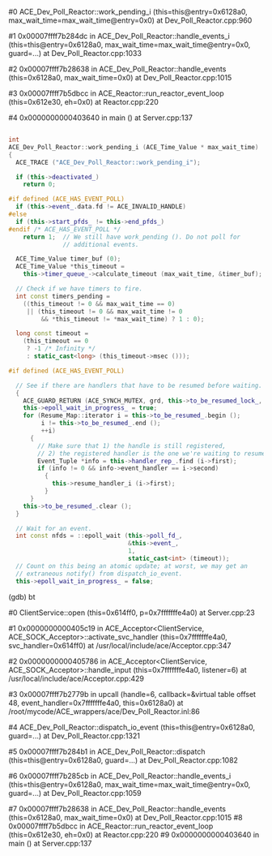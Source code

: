 #0  ACE_Dev_Poll_Reactor::work_pending_i (this=this@entry=0x6128a0, max_wait_time=max_wait_time@entry=0x0)
    at Dev_Poll_Reactor.cpp:960

#1  0x00007ffff7b284dc in ACE_Dev_Poll_Reactor::handle_events_i (this=this@entry=0x6128a0, 
    max_wait_time=max_wait_time@entry=0x0, guard=...) at Dev_Poll_Reactor.cpp:1033

#2  0x00007ffff7b28638 in ACE_Dev_Poll_Reactor::handle_events (this=0x6128a0, max_wait_time=0x0)
    at Dev_Poll_Reactor.cpp:1015

#3  0x00007ffff7b5dbcc in ACE_Reactor::run_reactor_event_loop (this=0x612e30, eh=0x0) at Reactor.cpp:220

#4  0x0000000000403640 in main () at Server.cpp:137

```cpp

int
ACE_Dev_Poll_Reactor::work_pending_i (ACE_Time_Value * max_wait_time)
{
  ACE_TRACE ("ACE_Dev_Poll_Reactor::work_pending_i");

  if (this->deactivated_)
    return 0;

#if defined (ACE_HAS_EVENT_POLL)
  if (this->event_.data.fd != ACE_INVALID_HANDLE)
#else
  if (this->start_pfds_ != this->end_pfds_)
#endif /* ACE_HAS_EVENT_POLL */
    return 1;  // We still have work_pending (). Do not poll for
               // additional events.

  ACE_Time_Value timer_buf (0);
  ACE_Time_Value *this_timeout =
    this->timer_queue_->calculate_timeout (max_wait_time, &timer_buf);

  // Check if we have timers to fire.
  int const timers_pending =
    ((this_timeout != 0 && max_wait_time == 0)
     || (this_timeout != 0 && max_wait_time != 0
         && *this_timeout != *max_wait_time) ? 1 : 0);

  long const timeout =
    (this_timeout == 0
     ? -1 /* Infinity */
     : static_cast<long> (this_timeout->msec ()));

#if defined (ACE_HAS_EVENT_POLL)

  // See if there are handlers that have to be resumed before waiting.
  {
    ACE_GUARD_RETURN (ACE_SYNCH_MUTEX, grd, this->to_be_resumed_lock_, -1);
    this->epoll_wait_in_progress_ = true;
    for (Resume_Map::iterator i = this->to_be_resumed_.begin ();
         i != this->to_be_resumed_.end ();
         ++i)
      {
        // Make sure that 1) the handle is still registered,
        // 2) the registered handler is the one we're waiting to resume.
        Event_Tuple *info = this->handler_rep_.find (i->first);
        if (info != 0 && info->event_handler == i->second)
          {
            this->resume_handler_i (i->first);
          }
      }
    this->to_be_resumed_.clear ();
  }

  // Wait for an event.
  int const nfds = ::epoll_wait (this->poll_fd_,
                                 &this->event_,
                                 1,
                                 static_cast<int> (timeout));
  // Count on this being an atomic update; at worst, we may get an
  // extraneous notify() from dispatch_io_event.
  this->epoll_wait_in_progress_ = false;


```

(gdb) bt

#0  ClientService::open (this=0x614ff0, p=0x7fffffffe4a0) at Server.cpp:23

#1  0x0000000000405c19 in ACE_Acceptor<ClientService, ACE_SOCK_Acceptor>::activate_svc_handler (this=0x7fffffffe4a0, 
    svc_handler=0x614ff0) at /usr/local/include/ace/Acceptor.cpp:347

#2  0x0000000000405786 in ACE_Acceptor<ClientService, ACE_SOCK_Acceptor>::handle_input (this=0x7fffffffe4a0, listener=6)
    at /usr/local/include/ace/Acceptor.cpp:429

#3  0x00007ffff7b2779b in upcall (handle=6, callback=&virtual table offset 48, event_handler=0x7fffffffe4a0, 
    this=0x6128a0) at /root/mycode/ACE_wrappers/ace/Dev_Poll_Reactor.inl:86

#4  ACE_Dev_Poll_Reactor::dispatch_io_event (this=this@entry=0x6128a0, guard=...) at Dev_Poll_Reactor.cpp:1321

#5  0x00007ffff7b284b1 in ACE_Dev_Poll_Reactor::dispatch (this=this@entry=0x6128a0, guard=...)
    at Dev_Poll_Reactor.cpp:1082

#6  0x00007ffff7b285cb in ACE_Dev_Poll_Reactor::handle_events_i (this=this@entry=0x6128a0, 
    max_wait_time=max_wait_time@entry=0x0, guard=...) at Dev_Poll_Reactor.cpp:1059

#7  0x00007ffff7b28638 in ACE_Dev_Poll_Reactor::handle_events (this=0x6128a0, max_wait_time=0x0)
    at Dev_Poll_Reactor.cpp:1015
#8  0x00007ffff7b5dbcc in ACE_Reactor::run_reactor_event_loop (this=0x612e30, eh=0x0) at Reactor.cpp:220
#9  0x0000000000403640 in main () at Server.cpp:137

